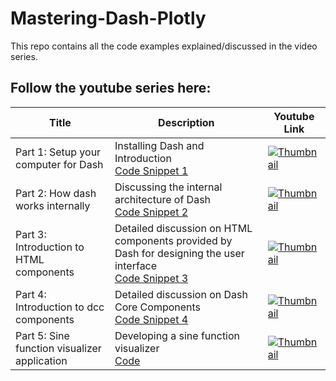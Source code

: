 # Mastering-Dash-Plotly
This repo contains all the code examples explained/discussed in the  video series.

## Follow the youtube series here: 


| Title | Description | Youtube Link | 
|-------|-------------|--------------|
| Part 1: Setup your computer for Dash | Installing Dash and Introduction <br>[Code Snippet 1](https://your_code_snippet_link_here) | [![Thumbnail](https://img.youtube.com/vi/BdguytVmQsY/default.jpg)](https://www.youtube.com/watch?v=BdguytVmQsY) |
| Part 2: How dash works internally | Discussing the internal architecture of Dash <br>[Code Snippet 2](https://your_code_snippet_link_here) | [![Thumbnail](https://img.youtube.com/vi/7FwM_nVW8iw/default.jpg)](https://www.youtube.com/watch?v=7FwM_nVW8iw) |
| Part 3: Introduction to HTML components | Detailed discussion on HTML components provided by Dash for designing the user interface <br>[Code Snippet 3](https://your_code_snippet_link_here) | [![Thumbnail](https://img.youtube.com/vi/LlaCvVvACws/default.jpg)](https://www.youtube.com/watch?v=LlaCvVvACws) |
| Part 4: Introduction to dcc components | Detailed discussion on Dash Core Components <br>[Code Snippet 4](https://github.com/Moeen-Ul-Islam/Mastering-Dash-Plotly/blob/main/sine-function-visualizer/app.py) | [![Thumbnail](https://img.youtube.com/vi/1eI_Sff-3rA/default.jpg)](https://www.youtube.com/watch?v=1eI_Sff-3rA) |
| Part 5: Sine function visualizer application | Developing a sine function visualizer <br>[Code](https://github.com/Moeen-Ul-Islam/Mastering-Dash-Plotly/blob/main/sine-function-visualizer/app.py) | [![Thumbnail](https://img.youtube.com/vi/1eI_Sff-3rA/default.jpg)](https://www.youtube.com/watch?v=1eI_Sff-3rA) |

















